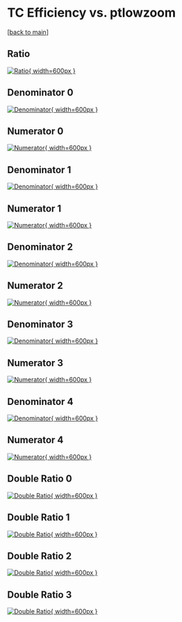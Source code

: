 # TC Efficiency vs. ptlowzoom

[[back to main](./)]



## Ratio

[![Ratio](../mtv/var/TC_xtr_321_-1_eff_ptlowzoom.png){ width=600px }](../mtv/var/TC_xtr_321_-1_eff_ptlowzoom.pdf)

## Denominator 0

[![Denominator](../mtv/den/TC_xtr_321_-1_eff_ptlowzoom_den0.png){ width=600px }](../mtv/den/TC_xtr_321_-1_eff_ptlowzoom_den0.pdf)

## Numerator 0

[![Numerator](../mtv/num/TC_xtr_321_-1_eff_ptlowzoom_num0.png){ width=600px }](../mtv/num/TC_xtr_321_-1_eff_ptlowzoom_num0.pdf)

## Denominator 1

[![Denominator](../mtv/den/TC_xtr_321_-1_eff_ptlowzoom_den1.png){ width=600px }](../mtv/den/TC_xtr_321_-1_eff_ptlowzoom_den1.pdf)

## Numerator 1

[![Numerator](../mtv/num/TC_xtr_321_-1_eff_ptlowzoom_num1.png){ width=600px }](../mtv/num/TC_xtr_321_-1_eff_ptlowzoom_num1.pdf)

## Denominator 2

[![Denominator](../mtv/den/TC_xtr_321_-1_eff_ptlowzoom_den2.png){ width=600px }](../mtv/den/TC_xtr_321_-1_eff_ptlowzoom_den2.pdf)

## Numerator 2

[![Numerator](../mtv/num/TC_xtr_321_-1_eff_ptlowzoom_num2.png){ width=600px }](../mtv/num/TC_xtr_321_-1_eff_ptlowzoom_num2.pdf)

## Denominator 3

[![Denominator](../mtv/den/TC_xtr_321_-1_eff_ptlowzoom_den3.png){ width=600px }](../mtv/den/TC_xtr_321_-1_eff_ptlowzoom_den3.pdf)

## Numerator 3

[![Numerator](../mtv/num/TC_xtr_321_-1_eff_ptlowzoom_num3.png){ width=600px }](../mtv/num/TC_xtr_321_-1_eff_ptlowzoom_num3.pdf)

## Denominator 4

[![Denominator](../mtv/den/TC_xtr_321_-1_eff_ptlowzoom_den4.png){ width=600px }](../mtv/den/TC_xtr_321_-1_eff_ptlowzoom_den4.pdf)

## Numerator 4

[![Numerator](../mtv/num/TC_xtr_321_-1_eff_ptlowzoom_num4.png){ width=600px }](../mtv/num/TC_xtr_321_-1_eff_ptlowzoom_num4.pdf)

## Double Ratio 0

[![Double Ratio](../mtv/ratio/TC_xtr_321_-1_eff_ptlowzoom_ratio0.png){ width=600px }](../mtv/ratio/TC_xtr_321_-1_eff_ptlowzoom_ratio0.pdf)

## Double Ratio 1

[![Double Ratio](../mtv/ratio/TC_xtr_321_-1_eff_ptlowzoom_ratio1.png){ width=600px }](../mtv/ratio/TC_xtr_321_-1_eff_ptlowzoom_ratio1.pdf)

## Double Ratio 2

[![Double Ratio](../mtv/ratio/TC_xtr_321_-1_eff_ptlowzoom_ratio2.png){ width=600px }](../mtv/ratio/TC_xtr_321_-1_eff_ptlowzoom_ratio2.pdf)

## Double Ratio 3

[![Double Ratio](../mtv/ratio/TC_xtr_321_-1_eff_ptlowzoom_ratio3.png){ width=600px }](../mtv/ratio/TC_xtr_321_-1_eff_ptlowzoom_ratio3.pdf)

